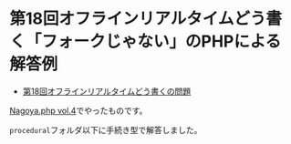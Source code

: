 # 第18回オフラインリアルタイムどう書く「フォークじゃない」のPHPによる解答例

* [第18回オフラインリアルタイムどう書くの問題](http://qiita.com/Nabetani/items/ad47666c2f2f44ada1e7)

[Nagoya.php vol.4](http://nagoyaphp.doorkeeper.jp/events/9321)でやったものです。

`procedural`フォルダ以下に手続き型で解答しました。
